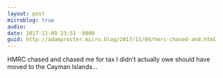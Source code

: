 ```yaml
---
layout: post
microblog: true
audio: 
date: 2017-11-09 23:51 -0000
guid: http://adamprocter.micro.blog/2017/11/09/hmrc-chased-and.html
---
```

HMRC chased and chased me for tax I didn’t actually owe should have moved to the Cayman Islands...
